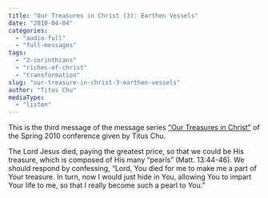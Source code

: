 ```yaml
---
title: "Our Treasures in Christ (3): Earthen Vessels"
date: "2010-04-04"
categories: 
  - "audio-full"
  - "full-messages"
tags: 
  - "2-corinthians"
  - "riches-of-christ"
  - "transformation"
slug: "our-treasure-in-christ-3-earthen-vessels"
author: "Titus Chu"
mediaType: 
  - "listen"
---
```


This is the third message of the message series ["Our Treasures in Christ"](https://www.asweetsavor.org/conference-2010-spring/) of the Spring 2010 conference given by Titus Chu.

The Lord Jesus died, paying the greatest price, so that we could be His treasure, which is composed of His many “pearls” (Matt. 13:44-46). We should respond by confessing, “Lord, You died for me to make me a part of Your treasure. In turn, now I would just hide in You, allowing You to impart Your life to me, so that I really become such a pearl to You.”
